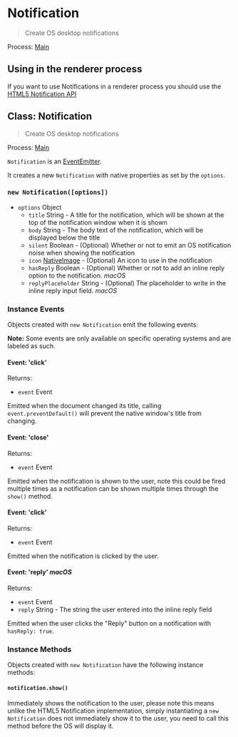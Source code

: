 # Notification

> Create OS desktop notifications

Process: [Main](../glossary.md#main-process)

## Using in the renderer process

If you want to use Notifications in a renderer process you should use the [HTML5 Notification API](../tutorial/notifications.md)

## Class: Notification

> Create OS desktop notifications

Process: [Main](../glossary.md#main-process)

`Notification` is an
[EventEmitter](http://nodejs.org/api/events.html#events_class_events_eventemitter).

It creates a new `Notification` with native properties as set by the `options`.

### `new Notification([options])`

* `options` Object
  * `title` String - A title for the notification, which will be shown at the top of the notification window when it is shown
  * `body` String - The body text of the notification, which will be displayed below the title
  * `silent` Boolean - (Optional) Whether or not to emit an OS notification noise when showing the notification
  * `icon` [NativeImage](native-image.md) - (Optional) An icon to use in the notification
  * `hasReply` Boolean - (Optional) Whether or not to add an inline reply option to the notification.  _macOS_
  * `replyPlaceholder` String - (Optional) The placeholder to write in the inline reply input field. _macOS_


### Instance Events

Objects created with `new Notification` emit the following events:

**Note:** Some events are only available on specific operating systems and are
labeled as such.

#### Event: 'click'

Returns:

* `event` Event

Emitted when the document changed its title, calling `event.preventDefault()`
will prevent the native window's title from changing.

#### Event: 'close'

Returns:

* `event` Event

Emitted when the notification is shown to the user, note this could be fired
multiple times as a notification can be shown multiple times through the
`show()` method.

#### Event: 'click'

Returns:

* `event` Event

Emitted when the notification is clicked by the user.

#### Event: 'reply' _macOS_

Returns:

* `event` Event
* `reply` String - The string the user entered into the inline reply field

Emitted when the user clicks the "Reply" button on a notification with `hasReply: true`.

### Instance Methods

Objects created with `new Notification` have the following instance methods:

#### `notification.show()`

Immediately shows the notification to the user, please note this means unlike the
HTML5 Notification implementation, simply instantiating a `new Notification` does
not immediately show it to the user, you need to call this method before the OS
will display it.
